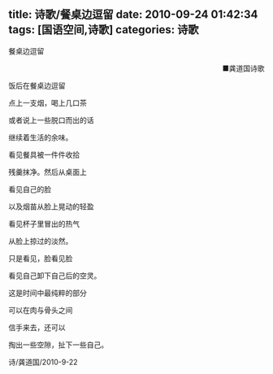 title: 诗歌/餐桌边逗留
date: 2010-09-24 01:42:34
tags: [国语空间,诗歌]
categories: 诗歌
---
 <p>餐桌边逗留</p> 
 <p align="right"> ■龚道国诗歌</p> 
 <p>饭后在餐桌边逗留</p> 
 <p>点上一支烟，喝上几口茶</p> 
 <p>或者说上一些脱口而出的话</p> 
 <p>继续着生活的余味。&nbsp;</p> 
 <p>看见餐具被一件件收拾</p> 
 <p>残羹抹净。然后从桌面上</p> 
 <p>看见自己的脸</p> 
 <p>以及烟苗从脸上晃动的轻盈</p> 
<!-- more --><p>看见杯子里冒出的热气</p> 
 <p>从脸上掠过的淡然。</p> 
 <p>只是看见，脸看见脸</p> 
 <p>看见自己卸下自己后的空灵。</p> 
 <p>这是时间中最纯粹的部分</p> 
 <p>可以在肉与骨头之间</p> 
 <p>信手来去，还可以</p> 
 <p>掏出一些空隙，扯下一些自己。</p> 
 <p>诗/龚道国/2010-9-22 </p> 
